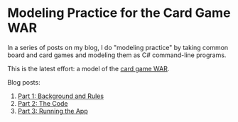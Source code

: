 # Modeling Practice for the Card Game WAR

In a series of posts on my blog, I do "modeling practice" by taking common board and card games and modeling them as C# command-line programs.

This is the latest effort: a model of the [card game WAR](https://www.bicyclecards.com/how-to-play/war/).

Blog posts:

1. [Part 1: Background and Rules](https://exceptionnotfound.net/modeling-the-card-game-war-in-c-part-1-background-and-rules/)
2. [Part 2: The Code](https://exceptionnotfound.net/modeling-the-card-game-war-in-c-part-2-the-code/)
3. [Part 3: Running the App](https://exceptionnotfound.net/modeling-the-card-game-war-in-c-part-3-running-the-app/)
